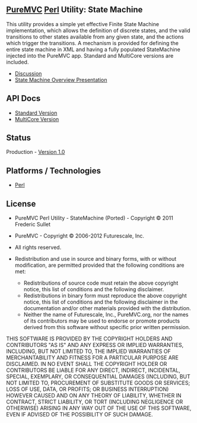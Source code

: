 ## [PureMVC](http://puremvc.github.com/) [Perl](https://github.com/PureMVC/puremvc-perl-standard-framework/wiki) Utility: State Machine
This utility provides a simple yet effective Finite State Machine implementation, which allows the definition of discrete states, and the valid transitions to other states available from any given state, and the actions which trigger the transitions. A mechanism is provided for defining the entire state machine in XML and having a fully populated StateMachine injected into the PureMVC app. Standard and MultiCore versions are included.

* [Discussion](http://forums.puremvc.org/index.php?topic=889.0)
* [State Machine Overview Presentation](http://puremvc.tv/#P003/)

## API Docs
* [Standard Version](http://darkstar.puremvc.org/content_header.html?url=http://puremvc.org/pages/docs/Perl/Utility_Perl_StateMachine/doc-standard/&desc=PureMVC%20Standard%20Docs%20Perl%20Utility:%20State%20Machine)
* [MultiCore Version](http://darkstar.puremvc.org/content_header.html?url=http://puremvc.org/pages/docs/Haxe/Utility_Perl_StateMachine/doc-multicore/&desc=PureMVC%20MultiCore%20Docs%20Perl%20Utility:%20State%20Machine)

## Status
Production - [Version 1.0](https://github.com/PureMVC/puremvc-perl-util-statemachine/blob/master/VERSION)

## Platforms / Technologies
* [Perl](http://en.wikipedia.org/wiki/Perl)

## License
* PureMVC Perl Utility - StateMachine (Ported) - Copyright © 2011 Frederic Sullet  
* PureMVC - Copyright © 2006-2012 Futurescale, Inc.
* All rights reserved.

* Redistribution and use in source and binary forms, with or without modification, are permitted provided that the following conditions are met:

  * Redistributions of source code must retain the above copyright notice, this list of conditions and the following disclaimer.
  * Redistributions in binary form must reproduce the above copyright notice, this list of conditions and the following disclaimer in the documentation and/or other materials provided with the distribution.
  * Neither the name of Futurescale, Inc., PureMVC.org, nor the names of its contributors may be used to endorse or promote products derived from this software without specific prior written permission.

THIS SOFTWARE IS PROVIDED BY THE COPYRIGHT HOLDERS AND CONTRIBUTORS "AS IS" AND ANY EXPRESS OR IMPLIED WARRANTIES, INCLUDING, BUT NOT LIMITED TO, THE IMPLIED WARRANTIES OF MERCHANTABILITY AND FITNESS FOR A PARTICULAR PURPOSE ARE DISCLAIMED. IN NO EVENT SHALL THE COPYRIGHT HOLDER OR CONTRIBUTORS BE LIABLE FOR ANY DIRECT, INDIRECT, INCIDENTAL, SPECIAL, EXEMPLARY, OR CONSEQUENTIAL DAMAGES (INCLUDING, BUT NOT LIMITED TO, PROCUREMENT OF SUBSTITUTE GOODS OR SERVICES; LOSS OF USE, DATA, OR PROFITS; OR BUSINESS INTERRUPTION) HOWEVER CAUSED AND ON ANY THEORY OF LIABILITY, WHETHER IN CONTRACT, STRICT LIABILITY, OR TORT (INCLUDING NEGLIGENCE OR OTHERWISE) ARISING IN ANY WAY OUT OF THE USE OF THIS SOFTWARE, EVEN IF ADVISED OF THE POSSIBILITY OF SUCH DAMAGE.
